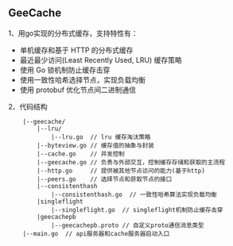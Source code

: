 ## GeeCache
1、用go实现的分布式缓存，支持特性有：
- 单机缓存和基于 HTTP 的分布式缓存
- 最近最少访问(Least Recently Used, LRU) 缓存策略
- 使用 Go 锁机制防止缓存击穿
- 使用一致性哈希选择节点，实现负载均衡
- 使用 protobuf 优化节点间二进制通信

2、代码结构
```shell
    |--geecache/
        |--lru/
            |--lru.go  // lru 缓存淘汰策略
        |--byteview.go // 缓存值的抽象与封装
        |--cache.go    // 并发控制
        |--geecache.go // 负责与外部交互，控制缓存存储和获取的主流程
        |--http.go     // 提供被其他节点访问的能力(基于http)
        |--peers.go    // 选择节点和获取节点的接口
        |--consistenthash
            |--consistenthash.go  // 一致性哈希算法实现负载均衡
        |singleflight
            |--singleflight.go  // singleflight机制防止缓存击穿
        |geecachepb
            |--geecachepb.proto // 自定义proto通信消息类型
    |--main.go  // api服务器和cache服务器启动入口
    
```